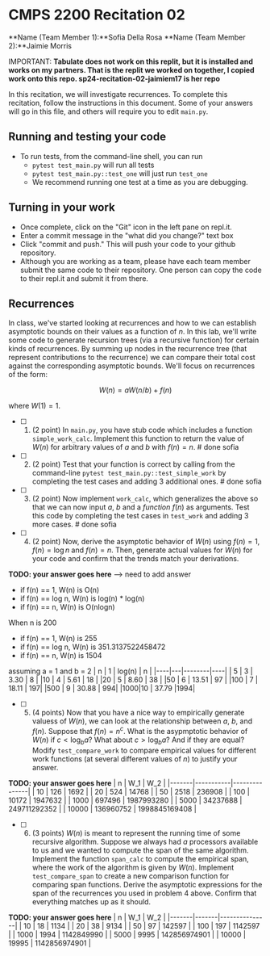 # CMPS 2200  Recitation 02

**Name (Team Member 1):**Sofia Della Rosa
**Name (Team Member 2):**Jaimie Morris

IMPORTANT: 
**Tabulate does not work on this replit, but it is installed and works on my partners. That is the replit we worked on together, I copied work onto this repo. sp24-recitation-02-jaimiem17 is her repo**

In this recitation, we will investigate recurrences. 
To complete this recitation, follow the instructions in this document. Some of your answers will go in this file, and others will require you to edit `main.py`.



## Running and testing your code
- To run tests, from the command-line shell, you can run
  + `pytest test_main.py` will run all tests
  + `pytest test_main.py::test_one` will just run `test_one`
  + We recommend running one test at a time as you are debugging.

## Turning in your work

- Once complete, click on the "Git" icon in the left pane on repl.it.
- Enter a commit message in the "what did you change?" text box
- Click "commit and push." This will push your code to your github repository.
- Although you are working as a team, please have each team member submit the same code to their repository. One person can copy the code to their repl.it and submit it from there.

## Recurrences

In class, we've started looking at recurrences and how to we can establish asymptotic bounds on their values as a function of $n$. In this lab, we'll write some code to generate recursion trees (via a recursive function) for certain kinds of recurrences. By summing up nodes in the recurrence tree (that represent contributions to the recurrence) we can compare their total cost against the corresponding asymptotic bounds. We'll focus on  recurrences of the form:

$$ W(n) = aW(n/b) + f(n) $$

where $W(1) = 1$.

- [ ] 1. (2 point) In `main.py`, you have stub code which includes a function `simple_work_calc`. Implement this function to return the value of $W(n)$ for arbitrary values of $a$ and $b$ with $f(n)=n$. # done sofia

- [ ] 2. (2 point) Test that your function is correct by calling from the command-line `pytest test_main.py::test_simple_work` by completing the test cases and adding 3 additional ones. # done sofia 

- [ ] 3. (2 point) Now implement `work_calc`, which generalizes the above so that we can now input $a$, $b$ and a *function* $f(n)$ as arguments. Test this code by completing the test cases in `test_work` and adding 3 more cases. # done sofia 

- [ ] 4. (2 point) Now, derive the asymptotic behavior of $W(n)$ using $f(n) = 1$, $f(n) = \log n$ and $f(n) = n$. Then, generate actual values for $W(n)$ for your code and confirm that the trends match your derivations.

**TODO: your answer goes here** --> need to add answer
- if f(n) == 1, W(n) is O(n)
- if f(n) == log n, W(n) is log(n) * log(n)
- if f(n) == n, W(n) is O(nlogn)

When n is 200
- if f(n) == 1, W(n) is 255
- if f(n) == log n, W(n) is 351.3137522458472
- if f(n) == n, W(n) is 1504
  
assuming a = 1 and b = 2 
| n  | 1 | log(n) | n  |
|----|---|--------|----|
| 5  | 3 | 3.30   | 8  |
|10  | 4 | 5.61   | 18 |
|20  | 5 | 8.60   | 38 |
|50  | 6 | 13.51  | 97 |
|100 | 7 | 18.11  | 197|
|500 | 9 | 30.88  | 994|
|1000|10 | 37.79  |1994|


- [ ] 5. (4 points) Now that you have a nice way to empirically generate valuess of $W(n)$, we can look at the relationship between $a$, $b$, and $f(n)$. Suppose that $f(n) = n^c$. What is the asypmptotic behavior of $W(n)$ if $c < \log_b a$? What about $c > \log_b a$? And if they are equal? Modify `test_compare_work` to compare empirical values for different work functions (at several different values of $n$) to justify your answer. 

**TODO: your answer goes here**
|     n |       W_1 |           W_2 |
|-------|-----------|---------------|
|    10 |       126 |          1692 |
|    20 |       524 |         14768 |
|    50 |      2518 |        236908 |
|   100 |     10172 |       1947632 |
|  1000 |    697496 |    1987993280 |
|  5000 |  34237688 |  249711292352 |
| 10000 | 136960752 | 1998845169408 |

- [ ] 6. (3 points) $W(n)$ is meant to represent the running time of some recursive algorithm. Suppose we always had $a$ processors available to us and we wanted to compute the span of the same algorithm. Implement the function `span_calc` to compute the empirical span, where the work of the algorithm is given by $W(n)$. Implement `test_compare_span` to create a new comparison function for comparing span functions. Derive the asymptotic expressions for the span of the recurrences you used in problem 4 above. Confirm that everything matches up as it should. 

**TODO: your answer goes here**
|     n |   W_1 |           W_2 |
|-------|-------|---------------|
|    10 |    18 |          1134 |
|    20 |    38 |          9134 |
|    50 |    97 |        142597 |
|   100 |   197 |       1142597 |
|  1000 |  1994 |    1142849990 |
|  5000 |  9995 |  142856974901 |
| 10000 | 19995 | 1142856974901 |
